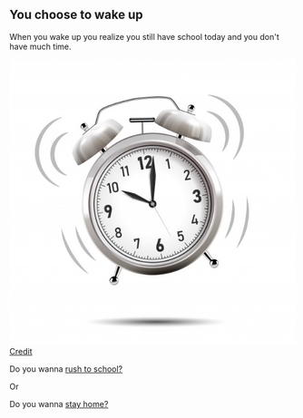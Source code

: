 ## You choose to wake up

When you wake up you realize you still have school today and you don't have much time.

![ringing](../../../image/clockringing.jpg)  
[Credit](https://www.freepik.com/premium-vector/realistic-chrome-alarm-clock-ringing_3278670.htm)

Do you wanna [rush to school?](../../../choice1/choice1/choice2/running.md)

Or

Do you wanna [stay home?](../../choice1/choice2/choice2/stayhome.md)
